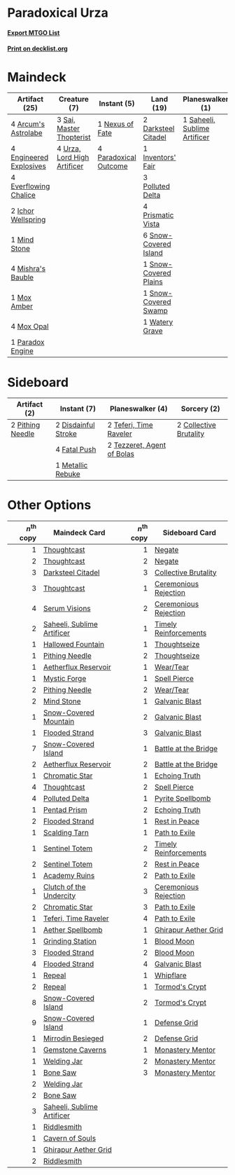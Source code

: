 # Paradoxical Urza

#### [Export MTGO List](../collection/Paradoxical%20Urza/Paradoxical%20Urza.txt)
#### [Print on decklist.org](http://decklist.org/?deckmain=4%09Arcum's%20Astrolabe%0A2%09Darksteel%20Citadel%0A4%09Engineered%20Explosives%0A4%09Everflowing%20Chalice%0A2%09Ichor%20Wellspring%0A1%09Inventors'%20Fair%0A1%09Mind%20Stone%0A4%09Mishra's%20Bauble%0A1%09Mox%20Amber%0A4%09Mox%20Opal%0A1%09Nexus%20of%20Fate%0A1%09Paradox%20Engine%0A4%09Paradoxical%20Outcome%0A3%09Polluted%20Delta%0A4%09Prismatic%20Vista%0A1%09Saheeli,%20Sublime%20Artificer%0A3%09Sai,%20Master%20Thopterist%0A3%09Serum%20Visions%0A6%09Snow-Covered%20Island%0A1%09Snow-Covered%20Plains%0A1%09Snow-Covered%20Swamp%0A4%09Urza,%20Lord%20High%20Artificer%0A1%09Watery%20Grave&deckside=2%09Collective%20Brutality%0A2%09Disdainful%20Stroke%0A4%09Fatal%20Push%0A1%09Metallic%20Rebuke%0A2%09Pithing%20Needle%0A2%09Teferi,%20Time%20Raveler%0A2%09Tezzeret,%20Agent%20of%20Bolas)
# Maindeck

|                                          Artifact (25)                                          |                                             Creature (7)                                             |                                          Instant (5)                                           |                                           Land (19)                                            |                                           Planeswalker (1)                                            |                                       Sorcery (3)                                       |
|-------------------------------------------------------------------------------------------------|------------------------------------------------------------------------------------------------------|------------------------------------------------------------------------------------------------|------------------------------------------------------------------------------------------------|-------------------------------------------------------------------------------------------------------|-----------------------------------------------------------------------------------------|
|4 [Arcum's Astrolabe](http://gatherer.wizards.com/Pages/Card/Details.aspx?multiverseid=464169)   |3 [Sai, Master Thopterist](http://gatherer.wizards.com/Pages/Card/Details.aspx?multiverseid=447205)   |1 [Nexus of Fate](http://gatherer.wizards.com/Pages/Card/Details.aspx?multiverseid=450253)      |2 [Darksteel Citadel](http://gatherer.wizards.com/Pages/Card/Details.aspx?multiverseid=389479)  |1 [Saheeli, Sublime Artificer](http://gatherer.wizards.com/Pages/Card/Details.aspx?multiverseid=461161)|3 [Serum Visions](http://gatherer.wizards.com/Pages/Card/Details.aspx?multiverseid=50145)|
|4 [Engineered Explosives](http://gatherer.wizards.com/Pages/Card/Details.aspx?multiverseid=50139)|4 [Urza, Lord High Artificer](http://gatherer.wizards.com/Pages/Card/Details.aspx?multiverseid=464024)|4 [Paradoxical Outcome](http://gatherer.wizards.com/Pages/Card/Details.aspx?multiverseid=417633)|1 [Inventors' Fair](http://gatherer.wizards.com/Pages/Card/Details.aspx?multiverseid=417820)    |                                                                                                       |                                                                                         |
|4 [Everflowing Chalice](http://gatherer.wizards.com/Pages/Card/Details.aspx?multiverseid=220534) |                                                                                                      |                                                                                                |3 [Polluted Delta](http://gatherer.wizards.com/Pages/Card/Details.aspx?multiverseid=405104)     |                                                                                                       |                                                                                         |
|2 [Ichor Wellspring](http://gatherer.wizards.com/Pages/Card/Details.aspx?multiverseid=389551)    |                                                                                                      |                                                                                                |4 [Prismatic Vista](http://gatherer.wizards.com/Pages/Card/Details.aspx?multiverseid=464193)    |                                                                                                       |                                                                                         |
|1 [Mind Stone](http://gatherer.wizards.com/Pages/Card/Details.aspx?multiverseid=135280)          |                                                                                                      |                                                                                                |6 [Snow-Covered Island](http://gatherer.wizards.com/Pages/Card/Details.aspx?multiverseid=121130)|                                                                                                       |                                                                                         |
|4 [Mishra's Bauble](http://gatherer.wizards.com/Pages/Card/Details.aspx?multiverseid=122122)     |                                                                                                      |                                                                                                |1 [Snow-Covered Plains](http://gatherer.wizards.com/Pages/Card/Details.aspx?multiverseid=121267)|                                                                                                       |                                                                                         |
|1 [Mox Amber](http://gatherer.wizards.com/Pages/Card/Details.aspx?multiverseid=443112)           |                                                                                                      |                                                                                                |1 [Snow-Covered Swamp](http://gatherer.wizards.com/Pages/Card/Details.aspx?multiverseid=121256) |                                                                                                       |                                                                                         |
|4 [Mox Opal](http://gatherer.wizards.com/Pages/Card/Details.aspx?multiverseid=397719)            |                                                                                                      |                                                                                                |1 [Watery Grave](http://gatherer.wizards.com/Pages/Card/Details.aspx?multiverseid=405114)       |                                                                                                       |                                                                                         |
|1 [Paradox Engine](http://gatherer.wizards.com/Pages/Card/Details.aspx?multiverseid=423836)      |                                                                                                      |                                                                                                |                                                                                                |                                                                                                       |                                                                                         |


# Sideboard

|                                       Artifact (2)                                        |                                         Instant (7)                                          |                                          Planeswalker (4)                                           |                                           Sorcery (2)                                           |
|-------------------------------------------------------------------------------------------|----------------------------------------------------------------------------------------------|-----------------------------------------------------------------------------------------------------|-------------------------------------------------------------------------------------------------|
|2 [Pithing Needle](http://gatherer.wizards.com/Pages/Card/Details.aspx?multiverseid=129526)|2 [Disdainful Stroke](http://gatherer.wizards.com/Pages/Card/Details.aspx?multiverseid=420705)|2 [Teferi, Time Raveler](http://gatherer.wizards.com/Pages/Card/Details.aspx?multiverseid=461148)    |2 [Collective Brutality](http://gatherer.wizards.com/Pages/Card/Details.aspx?multiverseid=414380)|
|                                                                                           |4 [Fatal Push](http://gatherer.wizards.com/Pages/Card/Details.aspx?multiverseid=423724)       |2 [Tezzeret, Agent of Bolas](http://gatherer.wizards.com/Pages/Card/Details.aspx?multiverseid=214065)|                                                                                                 |
|                                                                                           |1 [Metallic Rebuke](http://gatherer.wizards.com/Pages/Card/Details.aspx?multiverseid=423706)  |                                                                                                     |                                                                                                 |


# Other Options

|*n*<sup>th</sup> copy|                                            Maindeck Card                                            |*n*<sup>th</sup> copy|                                         Sideboard Card                                         |
|--------------------:|-----------------------------------------------------------------------------------------------------|--------------------:|------------------------------------------------------------------------------------------------|
|                    1|[Thoughtcast](http://gatherer.wizards.com/Pages/Card/Details.aspx?multiverseid=222732)               |                    1|[Negate](http://gatherer.wizards.com/Pages/Card/Details.aspx?multiverseid=423707)               |
|                    2|[Thoughtcast](http://gatherer.wizards.com/Pages/Card/Details.aspx?multiverseid=222732)               |                    2|[Negate](http://gatherer.wizards.com/Pages/Card/Details.aspx?multiverseid=423707)               |
|                    3|[Darksteel Citadel](http://gatherer.wizards.com/Pages/Card/Details.aspx?multiverseid=389479)         |                    3|[Collective Brutality](http://gatherer.wizards.com/Pages/Card/Details.aspx?multiverseid=414380) |
|                    3|[Thoughtcast](http://gatherer.wizards.com/Pages/Card/Details.aspx?multiverseid=222732)               |                    1|[Ceremonious Rejection](http://gatherer.wizards.com/Pages/Card/Details.aspx?multiverseid=417613)|
|                    4|[Serum Visions](http://gatherer.wizards.com/Pages/Card/Details.aspx?multiverseid=50145)              |                    2|[Ceremonious Rejection](http://gatherer.wizards.com/Pages/Card/Details.aspx?multiverseid=417613)|
|                    2|[Saheeli, Sublime Artificer](http://gatherer.wizards.com/Pages/Card/Details.aspx?multiverseid=461161)|                    1|[Timely Reinforcements](http://gatherer.wizards.com/Pages/Card/Details.aspx?multiverseid=220074)|
|                    1|[Hallowed Fountain](http://gatherer.wizards.com/Pages/Card/Details.aspx?multiverseid=97071)          |                    1|[Thoughtseize](http://gatherer.wizards.com/Pages/Card/Details.aspx?multiverseid=438676)         |
|                    1|[Pithing Needle](http://gatherer.wizards.com/Pages/Card/Details.aspx?multiverseid=129526)            |                    2|[Thoughtseize](http://gatherer.wizards.com/Pages/Card/Details.aspx?multiverseid=438676)         |
|                    1|[Aetherflux Reservoir](http://gatherer.wizards.com/Pages/Card/Details.aspx?multiverseid=417765)      |                    1|[Wear/Tear](http://gatherer.wizards.com/Pages/Card/Details.aspx?multiverseid=368950)            |
|                    1|[Mystic Forge](http://gatherer.wizards.com/Pages/Card/Details.aspx?multiverseid=466987)              |                    1|[Spell Pierce](http://gatherer.wizards.com/Pages/Card/Details.aspx?multiverseid=425876)         |
|                    2|[Pithing Needle](http://gatherer.wizards.com/Pages/Card/Details.aspx?multiverseid=129526)            |                    2|[Wear/Tear](http://gatherer.wizards.com/Pages/Card/Details.aspx?multiverseid=368950)            |
|                    2|[Mind Stone](http://gatherer.wizards.com/Pages/Card/Details.aspx?multiverseid=135280)                |                    1|[Galvanic Blast](http://gatherer.wizards.com/Pages/Card/Details.aspx?multiverseid=442781)       |
|                    1|[Snow-Covered Mountain](http://gatherer.wizards.com/Pages/Card/Details.aspx?multiverseid=121233)     |                    2|[Galvanic Blast](http://gatherer.wizards.com/Pages/Card/Details.aspx?multiverseid=442781)       |
|                    1|[Flooded Strand](http://gatherer.wizards.com/Pages/Card/Details.aspx?multiverseid=405098)            |                    3|[Galvanic Blast](http://gatherer.wizards.com/Pages/Card/Details.aspx?multiverseid=442781)       |
|                    7|[Snow-Covered Island](http://gatherer.wizards.com/Pages/Card/Details.aspx?multiverseid=121130)       |                    1|[Battle at the Bridge](http://gatherer.wizards.com/Pages/Card/Details.aspx?multiverseid=423720) |
|                    2|[Aetherflux Reservoir](http://gatherer.wizards.com/Pages/Card/Details.aspx?multiverseid=417765)      |                    2|[Battle at the Bridge](http://gatherer.wizards.com/Pages/Card/Details.aspx?multiverseid=423720) |
|                    1|[Chromatic Star](http://gatherer.wizards.com/Pages/Card/Details.aspx?multiverseid=135279)            |                    1|[Echoing Truth](http://gatherer.wizards.com/Pages/Card/Details.aspx?multiverseid=405212)        |
|                    4|[Thoughtcast](http://gatherer.wizards.com/Pages/Card/Details.aspx?multiverseid=222732)               |                    2|[Spell Pierce](http://gatherer.wizards.com/Pages/Card/Details.aspx?multiverseid=425876)         |
|                    4|[Polluted Delta](http://gatherer.wizards.com/Pages/Card/Details.aspx?multiverseid=405104)            |                    1|[Pyrite Spellbomb](http://gatherer.wizards.com/Pages/Card/Details.aspx?multiverseid=442796)     |
|                    1|[Pentad Prism](http://gatherer.wizards.com/Pages/Card/Details.aspx?multiverseid=72860)               |                    2|[Echoing Truth](http://gatherer.wizards.com/Pages/Card/Details.aspx?multiverseid=405212)        |
|                    2|[Flooded Strand](http://gatherer.wizards.com/Pages/Card/Details.aspx?multiverseid=405098)            |                    1|[Rest in Peace](http://gatherer.wizards.com/Pages/Card/Details.aspx?multiverseid=442021)        |
|                    1|[Scalding Tarn](http://gatherer.wizards.com/Pages/Card/Details.aspx?multiverseid=405107)             |                    1|[Path to Exile](http://gatherer.wizards.com/Pages/Card/Details.aspx?multiverseid=220511)        |
|                    1|[Sentinel Totem](http://gatherer.wizards.com/Pages/Card/Details.aspx?multiverseid=435404)            |                    2|[Timely Reinforcements](http://gatherer.wizards.com/Pages/Card/Details.aspx?multiverseid=220074)|
|                    2|[Sentinel Totem](http://gatherer.wizards.com/Pages/Card/Details.aspx?multiverseid=435404)            |                    2|[Rest in Peace](http://gatherer.wizards.com/Pages/Card/Details.aspx?multiverseid=442021)        |
|                    1|[Academy Ruins](http://gatherer.wizards.com/Pages/Card/Details.aspx?multiverseid=370424)             |                    2|[Path to Exile](http://gatherer.wizards.com/Pages/Card/Details.aspx?multiverseid=220511)        |
|                    1|[Clutch of the Undercity](http://gatherer.wizards.com/Pages/Card/Details.aspx?multiverseid=89037)    |                    3|[Ceremonious Rejection](http://gatherer.wizards.com/Pages/Card/Details.aspx?multiverseid=417613)|
|                    2|[Chromatic Star](http://gatherer.wizards.com/Pages/Card/Details.aspx?multiverseid=135279)            |                    3|[Path to Exile](http://gatherer.wizards.com/Pages/Card/Details.aspx?multiverseid=220511)        |
|                    1|[Teferi, Time Raveler](http://gatherer.wizards.com/Pages/Card/Details.aspx?multiverseid=461148)      |                    4|[Path to Exile](http://gatherer.wizards.com/Pages/Card/Details.aspx?multiverseid=220511)        |
|                    1|[Aether Spellbomb](http://gatherer.wizards.com/Pages/Card/Details.aspx?multiverseid=220525)          |                    1|[Ghirapur Aether Grid](http://gatherer.wizards.com/Pages/Card/Details.aspx?multiverseid=398517) |
|                    1|[Grinding Station](http://gatherer.wizards.com/Pages/Card/Details.aspx?multiverseid=51229)           |                    1|[Blood Moon](http://gatherer.wizards.com/Pages/Card/Details.aspx?multiverseid=45386)            |
|                    3|[Flooded Strand](http://gatherer.wizards.com/Pages/Card/Details.aspx?multiverseid=405098)            |                    2|[Blood Moon](http://gatherer.wizards.com/Pages/Card/Details.aspx?multiverseid=45386)            |
|                    4|[Flooded Strand](http://gatherer.wizards.com/Pages/Card/Details.aspx?multiverseid=405098)            |                    4|[Galvanic Blast](http://gatherer.wizards.com/Pages/Card/Details.aspx?multiverseid=442781)       |
|                    1|[Repeal](http://gatherer.wizards.com/Pages/Card/Details.aspx?multiverseid=405357)                    |                    1|[Whipflare](http://gatherer.wizards.com/Pages/Card/Details.aspx?multiverseid=389744)            |
|                    2|[Repeal](http://gatherer.wizards.com/Pages/Card/Details.aspx?multiverseid=405357)                    |                    1|[Tormod's Crypt](http://gatherer.wizards.com/Pages/Card/Details.aspx?multiverseid=389723)       |
|                    8|[Snow-Covered Island](http://gatherer.wizards.com/Pages/Card/Details.aspx?multiverseid=121130)       |                    2|[Tormod's Crypt](http://gatherer.wizards.com/Pages/Card/Details.aspx?multiverseid=389723)       |
|                    9|[Snow-Covered Island](http://gatherer.wizards.com/Pages/Card/Details.aspx?multiverseid=121130)       |                    1|[Defense Grid](http://gatherer.wizards.com/Pages/Card/Details.aspx?multiverseid=45481)          |
|                    1|[Mirrodin Besieged](http://gatherer.wizards.com/Pages/Card/Details.aspx?multiverseid=464006)         |                    2|[Defense Grid](http://gatherer.wizards.com/Pages/Card/Details.aspx?multiverseid=45481)          |
|                    1|[Gemstone Caverns](http://gatherer.wizards.com/Pages/Card/Details.aspx?multiverseid=122094)          |                    1|[Monastery Mentor](http://gatherer.wizards.com/Pages/Card/Details.aspx?multiverseid=391883)     |
|                    1|[Welding Jar](http://gatherer.wizards.com/Pages/Card/Details.aspx?multiverseid=48328)                |                    2|[Monastery Mentor](http://gatherer.wizards.com/Pages/Card/Details.aspx?multiverseid=391883)     |
|                    1|[Bone Saw](http://gatherer.wizards.com/Pages/Card/Details.aspx?multiverseid=189270)                  |                    3|[Monastery Mentor](http://gatherer.wizards.com/Pages/Card/Details.aspx?multiverseid=391883)     |
|                    2|[Welding Jar](http://gatherer.wizards.com/Pages/Card/Details.aspx?multiverseid=48328)                |                     |                                                                                                |
|                    2|[Bone Saw](http://gatherer.wizards.com/Pages/Card/Details.aspx?multiverseid=189270)                  |                     |                                                                                                |
|                    3|[Saheeli, Sublime Artificer](http://gatherer.wizards.com/Pages/Card/Details.aspx?multiverseid=461161)|                     |                                                                                                |
|                    1|[Riddlesmith](http://gatherer.wizards.com/Pages/Card/Details.aspx?multiverseid=442775)               |                     |                                                                                                |
|                    1|[Cavern of Souls](http://gatherer.wizards.com/Pages/Card/Details.aspx?multiverseid=278058)           |                     |                                                                                                |
|                    1|[Ghirapur Aether Grid](http://gatherer.wizards.com/Pages/Card/Details.aspx?multiverseid=398517)      |                     |                                                                                                |
|                    2|[Riddlesmith](http://gatherer.wizards.com/Pages/Card/Details.aspx?multiverseid=442775)               |                     |                                                                                                |

